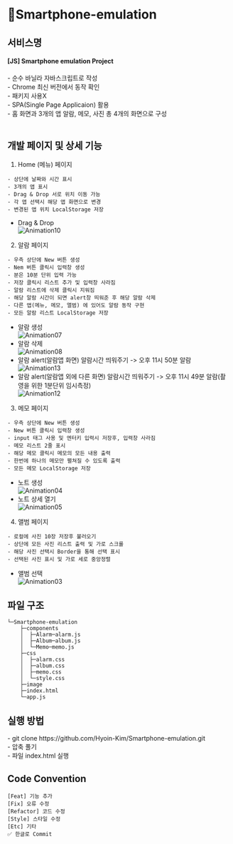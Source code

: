 # 📱Smartphone-emulation

<h2>서비스명</h2>
<h4> [JS] Smartphone emulation Project </h4>
- 순수 바닐라 자바스크립트로 작성 </br>
- Chrome 최신 버전에서 동작 확인 </br>
- 패키지 사용X </br>
- SPA(Single Page Applicaion) 활용 </br>
- 홈 화면과 3개의 앱 알람, 메모, 사진 총 4개의 화면으로 구성 </br>
</br>

<h2>개발 페이지 및 상세 기능</h2>

1. Home (메뉴) 페이지 </br>
```
- 상단에 날짜와 시간 표시
- 3개의 앱 표시
- Drag & Drop 서로 위치 이동 가능
- 각 앱 선택시 해당 앱 화면으로 변경
- 변경된 앱 위치 LocalStorage 저장 
```
- Drag & Drop </br>
![Animation10](https://user-images.githubusercontent.com/45025551/130417217-f9dca3ee-d457-4cb0-b1fa-bfd8c5f85850.gif) 


2. 알람 페이지 </br>
```
- 우측 상단에 New 버튼 생성
- Nem 버튼 클릭시 입력창 생성
- 분은 10분 단위 입력 가능
- 저장 클릭시 리스트 추가 및 입력창 사라짐
- 알람 리스트에 삭제 클릭시 지워짐
- 해당 알람 시간이 되면 alert창 띄워준 후 해당 알람 삭제
- 다른 앱(메뉴, 메모, 앨범) 에 있어도 알람 동작 구현
- 모든 알람 리스트 LocalStorage 저장
```
- 알람 생성 </br>
![Animation07](https://user-images.githubusercontent.com/45025551/130398355-cd1fcada-86f7-420a-9e30-ce2700ddf297.gif) </br>
- 알람 삭제 </br>
![Animation08](https://user-images.githubusercontent.com/45025551/130398359-cc59b5ec-0d1b-413a-aac4-a7ce753e2b26.gif) </br>
- 알람 alert(알람앱 화면) 알람시간 띄워주기 -> 오후 11시 50분 알람 </br>
![Animation13](https://user-images.githubusercontent.com/45025551/130468346-15ef23d9-c511-4105-8b92-436296734b5f.gif) </br>
- 알람 alert(알람앱 외에 다른 화면) 알람시간 띄워주기 -> 오후 11시 49분 알람(촬영을 위한 1분단위 임시측정) </br>
![Animation12](https://user-images.githubusercontent.com/45025551/130468311-4501a2fe-652d-417f-8cf2-47e2a872f7e1.gif) </br>




3. 메모 페이지 </br>
```
- 우측 상단에 New 버튼 생성
- New 버튼 클릭시 입력창 생성
- input 태그 사용 및 엔터키 입력시 저장후, 입력창 사라짐
- 메모 리스트 2줄 표시
- 해당 메모 클릭시 메모의 모든 내용 출력
- 한번에 하나의 메모만 펼쳐질 수 있도록 출력
- 모든 메모 LocalStorage 저장
```
- 노트 생성 </br>
![Animation04](https://user-images.githubusercontent.com/45025551/130392785-a30e25d7-6009-415b-95eb-52ac820832f6.gif) </br>
- 노트 상세 열기 </br>
![Animation05](https://user-images.githubusercontent.com/45025551/130392790-6b8209ae-0f9a-4130-80af-385a2da791b3.gif) </br>


4. 앨범 페이지 </br>
```
- 로컬에 사진 10장 저장후 불러오기
- 상단에 모든 사진 리스트 출력 및 가로 스크롤
- 해당 사진 선택시 Border을 통해 선택 표시
- 선택된 사진 표시 및 가로 세로 중앙정렬
```
- 앨범 선택 </br>
![Animation03](https://user-images.githubusercontent.com/45025551/130392863-fcf87293-c707-45cd-84b2-be56eff9908d.gif)



<h2>파일 구조</h2>

```
└─Smartphone-emulation
    ├─components
    │  ├─Alarm─alarm.js
    │  ├─Album─album.js
    │  └─Memo─memo.js
    ├─css
    │  ├─alarm.css
    │  ├─album.css
    │  ├─memo.css
    │  └─style.css
    ├─image
    ├─index.html
    └─app.js
```

<h2> 실행 방법 </h2>
- git clone https://github.com/Hyoin-Kim/Smartphone-emulation.git </br>
- 압축 풀기 </br>
- 파일 index.html 실행

<h2> Code Convention </h2>

```
[Feat] 기능 추가
[Fix] 오류 수정
[Refactor] 코드 수정
[Style] 스타일 수정
[Etc] 기타 
✅ 한글로 Commit
```
